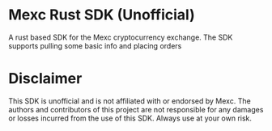 # Mexc Rust SDK (Unofficial)

A rust based SDK for the Mexc cryptocurrency exchange. The SDK supports pulling some basic info and placing orders

# Disclaimer
This SDK is unofficial and is not affiliated with or endorsed by Mexc. 
The authors and contributors of this project are not responsible for any damages or losses incurred from the use of this SDK. Always use at your own risk.
